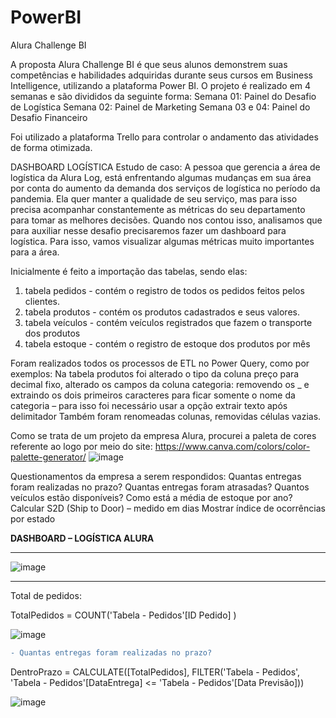 # PowerBI

Alura Challenge BI

A proposta Alura Challenge BI é que seus alunos demonstrem suas competências e habilidades adquiridas durante seus cursos em Business Intelligence, utilizando a plataforma Power BI. 
O projeto é realizado em 4 semanas e são divididos da seguinte forma:
Semana 01: Painel do Desafio de Logística 
Semana 02: Painel de Marketing 
Semana 03 e 04: Painel do Desafio Financeiro

Foi utilizado a plataforma Trello para controlar o andamento das atividades de forma otimizada.

DASHBOARD LOGÍSTICA
Estudo de caso: A pessoa que gerencia a área de logística da Alura Log, está enfrentando algumas mudanças em sua área por conta do aumento da demanda dos serviços de logística no período da pandemia. Ela quer manter a qualidade de seu serviço, mas para isso precisa acompanhar constantemente as métricas do seu departamento para tomar as melhores decisões. Quando nos contou isso, analisamos que para auxiliar nesse desafio precisaremos fazer um dashboard para logística. Para isso, vamos visualizar algumas métricas muito importantes para a área.

Inicialmente é feito a importação das tabelas, sendo elas:
1.	tabela pedidos - contém o registro de todos os pedidos feitos pelos clientes.
2.	tabela produtos - contém os produtos cadastrados e seus valores.
3.	tabela veículos - contém veículos registrados que fazem o transporte dos produtos
4.	tabela estoque - contém o registro de estoque dos produtos por mês

Foram realizados todos os processos de ETL no Power Query, como por exemplos:
Na tabela produtos foi alterado o tipo da coluna preço para decimal fixo, alterado os campos da coluna categoria: removendo os _ e extraindo os dois primeiros caracteres para ficar somente o nome da categoria – para isso foi necessário usar a opção extrair texto após delimitador
Também foram renomeadas colunas, removidas células vazias.

Como se trata de um projeto da empresa Alura, procurei a paleta de cores referente ao logo por meio do site: https://www.canva.com/colors/color-palette-generator/
![image](https://user-images.githubusercontent.com/104572672/177175681-307214a9-acbe-4a3a-8d85-93c23953f3a1.png)


Questionamentos da empresa a serem respondidos: 
Quantas entregas foram realizadas no prazo?
Quantas entregas foram atrasadas?
Quantos veículos estão disponíveis?
Como está a média de estoque por ano?
Calcular S2D (Ship to Door) – medido em dias
Mostrar índice de ocorrências por estado


**DASHBOARD – LOGÍSTICA ALURA**
_____________________________________________________________________________________________________________________________________________________________

![image](https://user-images.githubusercontent.com/104572672/177452021-3cac0897-63d6-4d70-a127-2730e4da512a.png)
_____________________________________________________________________________________________________________________________________________________________

Total de pedidos:

TotalPedidos = COUNT('Tabela - Pedidos'[ID Pedido] )

![image](https://user-images.githubusercontent.com/104572672/177452646-1681e544-f493-4d97-a36c-ce9806917ce5.png)


```diff 
- Quantas entregas foram realizadas no prazo? 
```
DentroPrazo = CALCULATE([TotalPedidos], FILTER('Tabela - Pedidos', 'Tabela - Pedidos'[DataEntrega] <= 'Tabela - Pedidos'[Data Previsão]))

![image](https://user-images.githubusercontent.com/104572672/177454033-99146d41-2e3a-4b7a-80f6-85500061932e.png)




